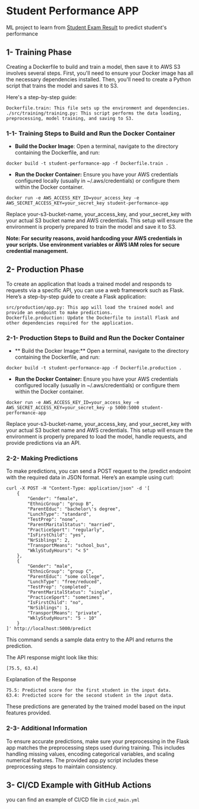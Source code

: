 # Student Performance APP
ML project to learn from [Student Exam Result]("https://www.kaggle.com/datasets/desalegngeb/students-exam-scores") to predict student's performance


## 1- Training Phase 

Creating a Dockerfile to build and train a model, then save it to AWS S3 involves several steps. First, you'll need to ensure your Docker image has all the necessary dependencies installed. Then, you'll need to create a Python script that trains the model and saves it to S3.

Here's a step-by-step guide:

    Dockerfile.train: This file sets up the environment and dependencies.
    ./src/training/training.py: This script performs the data loading, preprocessing, model training, and saving to S3.


### 1-1- Training Steps to Build and Run the Docker Container
 
- **Build the Docker Image**: Open a terminal, navigate to the directory containing the Dockerfile, and run:
```shell
docker build -t student-performance-app -f Dockerfile.train .
```

- **Run the Docker Container:** Ensure you have your AWS credentials configured locally (usually in ~/.aws/credentials) or configure them within the Docker container.
```shell
docker run -e AWS_ACCESS_KEY_ID=your_access_key -e AWS_SECRET_ACCESS_KEY=your_secret_key student-performance-app
```

Replace your-s3-bucket-name, your_access_key, and your_secret_key with your actual S3 bucket name and AWS credentials. This setup will ensure the environment is properly prepared to train the model and save it to S3.


**Note:
For security reasons, avoid hardcoding your AWS credentials in your scripts. Use environment variables or AWS IAM roles for secure credential management.**

## 2- Production Phase

To create an application that loads a trained model and responds to requests via a specific API, you can use a web framework such as Flask. Here’s a step-by-step guide to create a Flask application:

    src/production/app.py: This app will load the trained model and provide an endpoint to make predictions.
    Dockerfile.production: Update the Dockerfile to install Flask and other dependencies required for the application.

### 2-1- Production Steps to Build and Run the Docker Container

- ** Build the Docker Image:** Open a terminal, navigate to the directory containing the Dockerfile, and run:
```shell
docker build -t student-performance-app -f Dockerfile.production .
```

- **Run the Docker Container:** Ensure you have your AWS credentials configured locally (usually in ~/.aws/credentials) or configure them within the Docker container.

```shell
docker run -e AWS_ACCESS_KEY_ID=your_access_key -e AWS_SECRET_ACCESS_KEY=your_secret_key -p 5000:5000 student-performance-app
```

Replace your-s3-bucket-name, your_access_key, and your_secret_key with your actual S3 bucket name and AWS credentials. This setup will ensure the environment is properly prepared to load the model, handle requests, and provide predictions via an API.

### 2-2- Making Predictions

To make predictions, you can send a POST request to the /predict endpoint with the required data in JSON format. Here’s an example using curl:

```shell
curl -X POST -H "Content-Type: application/json" -d '[
    {
        "Gender": "female",
        "EthnicGroup": "group B",
        "ParentEduc": "bachelor\'s degree",
        "LunchType": "standard",
        "TestPrep": "none",
        "ParentMaritalStatus": "married",
        "PracticeSport": "regularly",
        "IsFirstChild": "yes",
        "NrSiblings": 2,
        "TransportMeans": "school_bus",
        "WklyStudyHours": "< 5"
    },
    {
        "Gender": "male",
        "EthnicGroup": "group C",
        "ParentEduc": "some college",
        "LunchType": "free/reduced",
        "TestPrep": "completed",
        "ParentMaritalStatus": "single",
        "PracticeSport": "sometimes",
        "IsFirstChild": "no",
        "NrSiblings": 1,
        "TransportMeans": "private",
        "WklyStudyHours": "5 - 10"
    }
]' http://localhost:5000/predict
```

This command sends a sample data entry to the API and returns the prediction.


The API response might look like this:

```shell
[75.5, 63.4]
```

Explanation of the Response

    75.5: Predicted score for the first student in the input data.
    63.4: Predicted score for the second student in the input data.

These predictions are generated by the trained model based on the input features provided.

### 2-3- Additional Information

To ensure accurate predictions, make sure your preprocessing in the Flask app matches the preprocessing steps used during training. This includes handling missing values, encoding categorical variables, and scaling numerical features. The provided app.py script includes these preprocessing steps to maintain consistency.

## 3- CI/CD Example with GitHub Actions
you can find an example of CI/CD file in `cicd_main.yml`